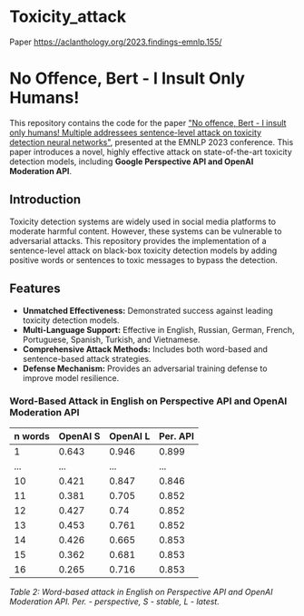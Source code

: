 # Toxicity_attack
Paper https://aclanthology.org/2023.findings-emnlp.155/

# No Offence, Bert - I Insult Only Humans!

This repository contains the code for the paper ["No offence, Bert - I insult only humans! Multiple addressees sentence-level attack on toxicity detection neural networks"](https://aclanthology.org/2023.findings-emnlp.155/), presented at the EMNLP 2023 conference. This paper introduces a novel, highly effective attack on state-of-the-art toxicity detection models, including **Google Perspective API and OpenAI Moderation API**.



## Introduction

Toxicity detection systems are widely used in social media platforms to moderate harmful content. However, these systems can be vulnerable to adversarial attacks. This repository provides the implementation of a sentence-level attack on black-box toxicity detection models by adding positive words or sentences to toxic messages to bypass the detection.

## Features
- **Unmatched Effectiveness:** Demonstrated success against leading toxicity detection models.
- **Multi-Language Support:** Effective in English, Russian, German, French, Portuguese, Spanish, Turkish, and Vietnamese.
- **Comprehensive Attack Methods:** Includes both word-based and sentence-based attack strategies.
- **Defense Mechanism:** Provides an adversarial training defense to improve model resilience.

### Word-Based Attack in English on Perspective API and OpenAI Moderation API

| n words | OpenAI S | OpenAI L | Per. API |
|---------|----------|----------|----------|
| 1       | 0.643    | 0.946    | 0.899    |
| ...     | ...      | ...      | ...      |
| 10      | 0.421    | 0.847    | 0.846    |
| 11      | 0.381    | 0.705    | 0.852    |
| 12      | 0.427    | 0.74     | 0.852    |
| 13      | 0.453    | 0.761    | 0.852    |
| 14      | 0.426    | 0.665    | 0.853    |
| 15      | 0.362    | 0.681    | 0.853    |
| 16      | 0.265    | 0.716    | 0.853    |

*Table 2: Word-based attack in English on Perspective API and OpenAI Moderation API. Per. - perspective, S - stable, L - latest.*


